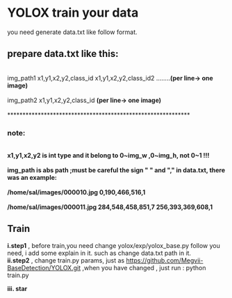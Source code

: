 # YOLOX train your data
you need generate data.txt like follow format. 
## prepare data.txt like this:<br>
<br>img_path1 x1,y1,x2,y2,class_id x1,y1,x2,y2,class_id2 ........**(per line-> one image)** <br>
<br>img_path2 x1,y1,x2,y2,class_id                               **(per line-> one image)**<br>
<br>************************************************************<br>
### note:<br>
**<br>x1,y1,x2,y2 is int type and it belong to 0~img_w ,0~img_h, not 0~1 !!!<br>
<br>img_path is abs path ;must be careful the sign " " and "," in data.txt, there was an example: <br>
<br>/home/sal/images/000010.jpg 0,190,466,516,1<br>
<br>/home/sal/images/000011.jpg 284,548,458,851,7 256,393,369,608,1<br>**
 ## Train
 **i.step1** , before train,you need change yolox/exp/yolox_base.py follow you need, i add some explain in it. such as change data.txt path in it. <br>
**ii.step2** , change train.py params, just as https://github.com/Megvii-BaseDetection/YOLOX.git ,when you have changed , just run : python train.py

 **iii. star**
